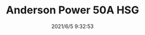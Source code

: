 ﻿---
layout: post 
title: Anderson Power 50A HSG
tags: ANDERSON
categories: housing-terminal
overview: 
series: 
part_number: 0530-1
thumb_img: 
image: static/202106/530-20210605.jpg
date: 2021/6/5 9:32:53
---



